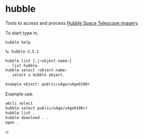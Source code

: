 # hubble

Tools to access and process [Hubble Space Telescope imagery](https://registry.opendata.aws/hst/). 

To start type in,

```bash
hubble help
```

```bash
🪐 hubble-3.5.1

hubble list [.|<object-name>]
 . list hubble.
hubble select <object-name>
 . select a hubble object.

example object: public/u4ge/u4ge0106r
 ```

Example use.

```bash
abcli select
hubble select public/u4ge/u4ge0106r/
hubble list .
hubble download . .
open .
```

🔥
